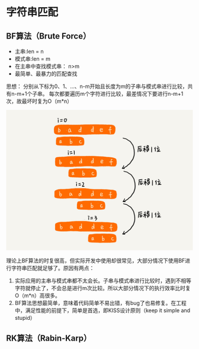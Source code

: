 # 字符串匹配

## BF算法（Brute Force）
- 主串:len = n
- 模式串:len = m    
- 在主串中查找模式串： n>m
- 最简单、最暴力的匹配查找

思想： 分别从下标为0、1、...、n-m开始且长度为m的子串与模式串进行比较，共有n-m+1个子串。 每次都要遍历m个字符进行比较，最差情况下要进行n-m+1次，故最坏时复为O（m*n）

![](../img/stringMatchBF.jpg)

理论上BF算法的时复很高，但实际开发中使用却很常见，大部分情况下使用BF进行字符串匹配就足够了。原因有两点：

1. 实际应用的主串与模式串都不太会长。子串与模式串进行比较时，遇到不相等字符就停止了，不会总是进行m次比较。所以大部分情况下的执行效率比时复O（m*n）高很多。
2. BF算法思想最简单，意味着代码简单不易出错，有bug了也易修复。在工程中，满足性能的前提下，简单是首选，即KISS设计原则（keep it simple and stupid）

## RK算法（Rabin-Karp）
